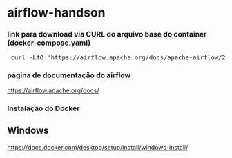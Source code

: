 # airflow-handson

### link para download via CURL do arquivo base do container (docker-compose.yaml)

<pre> curl -LfO 'https://airflow.apache.org/docs/apache-airflow/2.10.3/docker-compose.yaml' </pre>

### página de documentação do airflow

https://airflow.apache.org/docs/


### Instalação do Docker

## Windows

https://docs.docker.com/desktop/setup/install/windows-install/

